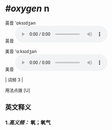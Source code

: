 # ***\#oxygen*** n
英音 'ɒksɪdʒən  
英音
<audio src="./media/oxygen-B.aac" controls="controls"></audio>

美音 'ɑːksɪdʒən  
美音
<audio src="./media/oxygen.aac" controls="controls"></audio>



| 词频 3 |  

用法点拨  [U]

英文释义
---
### 1.*高义频：* **氧；氧气**  


